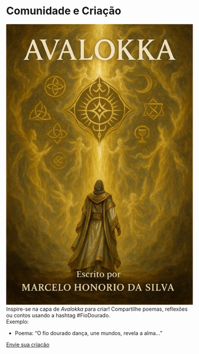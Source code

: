 # Comunidade e Criação
![Capa de Avalokka](/livros/avalokka/capa-avalokka.jpg)
Inspire-se na capa de *Avalokka* para criar! Compartilhe poemas, reflexões ou contos usando a hashtag #FioDourado.  
Exemplo:  
- Poema: “O fio dourado dança, une mundos, revela a alma...”  

[Envie sua criação](#discussoes)
